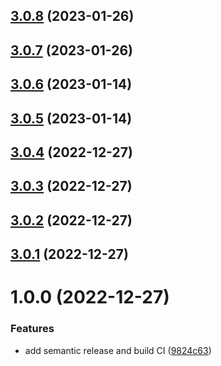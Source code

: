 ## [3.0.8](https://github.com/ssbarbee/app-store-ratings/compare/v3.0.7...v3.0.8) (2023-01-26)

## [3.0.7](https://github.com/ssbarbee/app-store-ratings/compare/v3.0.6...v3.0.7) (2023-01-26)

## [3.0.6](https://github.com/ssbarbee/app-store-ratings/compare/v3.0.5...v3.0.6) (2023-01-14)

## [3.0.5](https://github.com/ssbarbee/app-store-ratings/compare/v3.0.4...v3.0.5) (2023-01-14)

## [3.0.4](https://github.com/ssbarbee/app-store-ratings/compare/v3.0.3...v3.0.4) (2022-12-27)

## [3.0.3](https://github.com/ssbarbee/app-store-ratings/compare/v3.0.2...v3.0.3) (2022-12-27)

## [3.0.2](https://github.com/ssbarbee/app-store-ratings/compare/v3.0.1...v3.0.2) (2022-12-27)

## [3.0.1](https://github.com/ssbarbee/app-store-ratings/compare/v3.0.0...v3.0.1) (2022-12-27)

# 1.0.0 (2022-12-27)


### Features

* add semantic release and build CI ([9824c63](https://github.com/ssbarbee/app-store-ratings/commit/9824c63c45db9e5eea8304d621158469235f934b))
